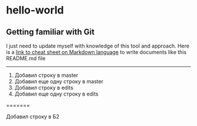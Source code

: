 # hello-world
## Getting familiar with Git
I just need to update myself with knowledge of this tool and approach.
Here is a [link to cheat sheet on Markdown language](https://www.markdownguide.org/cheat-sheet/) to write documents like this README.md file

---
1. Добавил строку в master
2. Добавил еще одну строку в master
3. Добавил строку в edits
4. Добавил еще одну строку в edits

=======

Добавил строку в Б2
